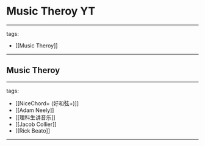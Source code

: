 # Music Theroy YT

---
tags:
  - [[Music Theroy]]
---

## Music Theroy
---
tags:
  - [[NiceChord+ (好和弦+)]]
  - [[Adam Neely]]
  - [[理科生讲音乐]]
  - [[Jacob Collier]]
  - [[Rick Beato]]
---
